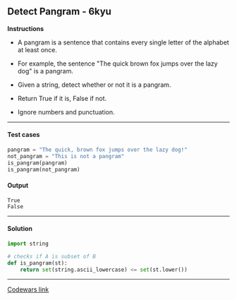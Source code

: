 ## Detect Pangram - 6kyu

**Instructions**

- A pangram is a sentence that contains every single letter of the alphabet at least once.

- For example, the sentence "The quick brown fox jumps over the lazy dog" is a pangram.

- Given a string, detect whether or not it is a pangram.

- Return True if it is, False if not.

- Ignore numbers and punctuation.

---

#### Test cases

```python
pangram = "The quick, brown fox jumps over the lazy dog!"
not_pangram = "This is not a pangram"
is_pangram(pangram)
is_pangram(not_pangram)
```

#### Output
```
True
False
```

---

#### Solution

```python
import string

# checks if A is subset of B
def is_pangram(st):
    return set(string.ascii_lowercase) <= set(st.lower())
```

---

[Codewars link](https://www.codewars.com/kata/545cedaa9943f7fe7b000048)
